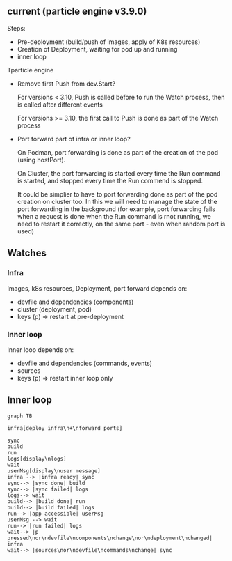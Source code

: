 ## current (particle engine v3.9.0)

Steps:

- Pre-deployment (build/push of images, apply of K8s resources)
- Creation of Deployment, waiting for pod up and running
- inner loop

Tparticle engine
- Remove first Push from dev.Start?

  For versions < 3.10, Push is called before to run the Watch process, then is called after different events

  For versions >= 3.10, the first call to Push is done as part of the Watch process

- Port forward part of infra or inner loop?

  On Podman, port forwarding is done as part of the creation of the pod (using hostPort).

  On Cluster, the port forwarding is started every time the Run command is started, and stopped every time the Run commend is stopped.

  It could be simplier to have to port forwarding done as part of the pod creation on cluster too. In this we will need to manage the state of the port forwarding in the background (for example, port forwarding fails when a request is done when the Run command is rnot running, we need to restart it correctly, on the same port - even when random port is used)


## Watches

### Infra

Images, k8s resources, Deployment, port forward depends on:
- devfile and dependencies (components)
- cluster (deployment, pod)
- keys (p)
  => restart at pre-deployment

### Inner loop

Inner loop depends on:
- devfile and dependencies (commands, events)
- sources
- keys (p)
  => restart inner loop only

## Inner loop

```mermaid
graph TB

infra[deploy infra\n+\nforward ports]

sync
build
run
logs[display\nlogs]
wait
userMsg[display\nuser message]
infra --> |infra ready| sync
sync--> |sync done| build
sync--> |sync failed| logs
logs--> wait
build--> |build done| run
build--> |build failed| logs
run--> |app accessible| userMsg
userMsg --> wait
run--> |run failed| logs
wait--> |p pressed\nor\ndevfile\ncomponents\nchange\nor\ndeployment\nchanged| infra
wait--> |sources\nor\ndevfile\ncommands\nchange| sync
```
